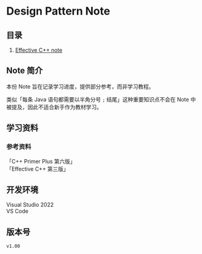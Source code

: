 # Design Pattern Note

## 目录

1. [Effective C++ note](index/effectiveCpp.md)

## Note 简介

本份 Note 旨在记录学习进度，提供部分参考，而非学习教程。

类似「每条 Java 语句都需要以半角分号 `;` 结尾」这种重要知识点不会在 Note 中被提及，因此不适合新手作为教材学习。

## 学习资料

### 参考资料

「C++ Primer Plus 第六版」  
「Effective C++ 第三版」

## 开发环境

Visual Studio 2022  
VS Code

## 版本号

`v1.00`
